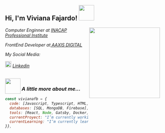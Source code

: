 <h2> Hi, I'm Viviana Fajardo! <img src="https://media.giphy.com/media/v1.Y2lkPTc5MGI3NjExd3RlbnYzNjN2Y2d4MXV4dGlxejgwazEyanV3bzZ0dnU5cmZjb2hveSZlcD12MV9pbnRlcm5hbF9naWZfYnlfaWQmY3Q9Zw/WhoNyvVjuB88HjDK0l/giphy.gif" width="50"></h2>

<img align='right' src="https://media.giphy.com/media/bQuaUt4CYpmNzyw5pF/giphy.gif" width="230" >

<p><em>Computer Enginner at <a href="https://portales.inacap.cl/sobre-nosotros/ip/?gclid=Cj0KCQjw8NilBhDOARIsAHzpbLD1vCCLtfRdnSx9zF6Uztr5F8VVh4pxnkSqGAXuUe6SlQlQMIhiAb0aAmYhEALw_wcB">INACAP Professional Institute</a>
</em></p>
<p><em>FrontEnd Developer at<a href="https://www.aaxisdigital.com/"> AAXIS DIGITAL</a>
</em></p>
<p><em>My Social Media:</p>
<p><em><img src="https://businessyield.com/wp-content/uploads/2022/10/LinkedIn-Logo-512x500.png" width="20">     <a href="https://www.linkedin.com/in/viviana-fajardo/" >Linkedin</a></p> 


### <img src="https://media.giphy.com/media/12PXNbcHW8C9Bm/giphy.gif" style="width: 50px;position: relative;bottom: -10px;" > A little more about me...  

```javascript
const vivianafb = {
  code: [Javascript, Typescript, HTML, CSS, SASS],
  databases: [SQL, MongoDB, Firebase],
  tools: [React, Node, Gatsby, Docker, Bootstrap],                     
  currentProyect: "I’m currently working on my personal portfolio using  React",
  currentLearning: "I’m currently learning React and Typescript"
}},


